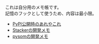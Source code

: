 これは自分用のメモ帳です。<br>
記憶のフックとして使うため、内容は最小限。

- [PyPI公開時のあれやこれ](./pypi.md)
- [Stackerの開発メモ](./stacker.md)
- [pysomの開発メモ](./pysom.md)
<!-- - [ぶちぎれもんきゃんでぃ](./butigire.md) -->